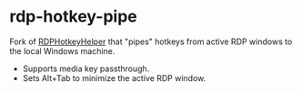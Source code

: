 # rdp-hotkey-pipe
Fork of [RDPHotkeyHelper](https://github.com/neon-dev/RDPHotkeyHelper) that "pipes" hotkeys from active RDP windows to the local Windows machine.
- Supports media key passthrough.
- Sets Alt+Tab to minimize the active RDP window.
